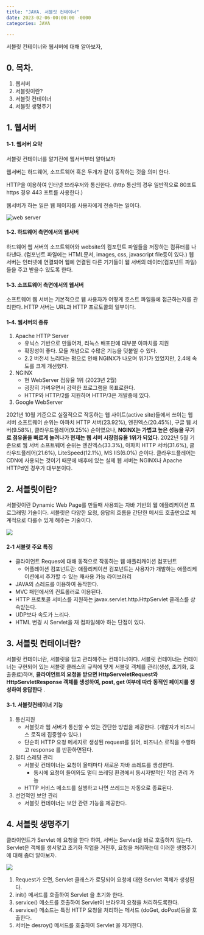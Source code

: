 ```yaml
---
title: "JAVA. 서블릿 컨테이너"
date: 2023-02-06-00:00:00 -0000
categories: JAVA

---
```


서블릿 컨테이너와 웹서버에 대해 알아보자,

## 0. 목차.
1. 웹서버
2. 서블릿이란?
3. 서블릿 컨테이너
4. 서블릿 생명주기

## 1. 웹서버

#### 1-1. 웹서버 요약
서블릿 컨테이너를 알기전에 웹서버부터 알아보자

웹서버는 하드웨어, 소프트웨어 혹은 두개가 같이 동작하는 것을 의미 한다.

HTTP을 이용하여 인터넷 브라우저와 통신한다. (http 통신의 경우 일반적으로 80포트 https 경우 443 포트를 사용한다.)

웹서버가 하는 일은 웹 페이지를 사용자에게 전송하는 일이다.

![web server](https://developer.mozilla.org/en-US/docs/Learn/Common_questions/What_is_a_web_server/web-server.svg)

#### 1-2. 하드웨어 측면에서의 웹서버
하드웨어 웹 서버의 소프트웨어와 website의 컴포턴트 파일들을 저장하는 컴퓨터를 나타낸다.
(컴포넌트 파일에는 HTML문서, images, css, javascript file등이 있다.)
웹서버는 인터넷에 연결되어 웹에 연결된 다른 기기들이 웹 서버의 데이터(컴포넌트 파일)들을 주고 받을수 있도록 한다.


#### 1-3. 소프트웨어 측면에서의 웹서버
소프트웨어 웹 서버는 기본적으로 웹 사용자가 어떻게 호스트 파일들에 접근하는지를 관리한다.
HTTP 서버는 URL과 HTTP 프로토콜의 일부이다.

#### 1-4. 웹서버의 종류
1. Apache HTTP Server
    - 유닉스 기반으로 만들어저, 리눅스 배포판에 대부분 아파치를 지원
    - 확장성이 좋다. 모듈 개념으로 수많은 기능을 덧붙일 수 있다.
    - 2.2 버전서 느리다는 평으로 인해 NGINX가 나오며 위기가 있었지만, 2.4에 속도를 크게 개선했다.
2. NGINX
    - 현 WebServer 점유율 1위 (2023년 2월)
    - 굉장히 가벼우면서 강력한 프로그램을 목표로한다.
    - HTTP와 HTTP/2를 지원하며 HTTP/3은 개발중에 있다. 
3. Google WebServer


2021년 10월 기준으로 실질적으로 작동하는 웹 사이트(active site)들에서 쓰이는 웹 서버 소프트웨어 순위는 아파치 HTTP 서버(23.92%), 엔진엑스(20.45%), 구글 웹 서버(9.58%), 클라우드플레어(9.25%) 순이였으나, __NGINX는 가볍고 높은 성능을 무기로 점유율을 빠르게 늘려나가 현재는 웹 서버 시장점유율 1위가 되었다.__ 2022년 5월 기준으로 웹 서버 소프트웨어 순위는 엔진엑스(33.3%), 아파치 HTTP 서버(31.6%), 클라우드플레어(21.6%), LiteSpeed(12.1%), MS IIS(6.0%) 순이다. 클라우드플레어는 CDN에 사용되는 것이기 때문에 배후에 있는 실제 웹 서버는 NGINX나 Apache HTTPd인 경우가 대부분이다.


## 2. 서블릿이란?
서블릿이란 Dynamic Web Page를 만들때 사용되는 자바 기반의 웹 애플리케이션 프로그래밍 기술이다.
서블릿은 다양한 요청, 응답의 흐름을 간단한 메서드 호출만으로 체계적으로 다룰수 있게 해주는 기술이다.

![](https://img1.daumcdn.net/thumb/R1280x0/?scode=mtistory2&fname=https%3A%2F%2Fblog.kakaocdn.net%2Fdn%2Fbu3HKI%2Fbtq7BerRpgq%2FiI82e9Zf9XLSwklFLjsXpk%2Fimg.png)

#### 2-1 서블릿 주요 특징
- 클라이언트 Reques에 대해 동적으로 작동하는 웹 애플리캐이션 컴포넌트
    - 어플레이션 컴포넌트란: 애플리케이션 컴포넌트는 사용자가 개발하는 애플리케이션에서 추가할 수 있는 재사용 가능 라이브러리 
- JAVA의 스레드를 이용하여 동작한다.
- MVC 패턴에서의 컨트롤러로 이용된다.
- HTTP 프로토콜 서비스를 지원하는 javax.servlet.http.HttpServlet 클래스를 상속받는다.
- UDP보다 속도가 느리다.
- HTML 변경 시 Servlet을 재 컴파일해야 하는 단점이 있다.


## 3. 서블릿 컨테이너란?
서블릿 컨테이너란, 서블릿을 담고 관리해주는 컨테이너이다.
서블릿 컨테이너는 컨테이너는 구현되어 있는 서블릿 클래스의 규칙에 맞게 서블릿 객체를 관리(생성, 초기화, 호출종료)하며, __클라이언트의 요청을 받으면 HttpServeletRequest와 HttpServletResponse 객체를 생성하여, post, get 여부에 따라 동적인 페이지를 생성하여 응답한다__ .

#### 3-1. 서블릿컨테이너 기능
1. 통신지원
    - 서블릿과 웹 서버가 통신할 수 있는 간단한 방법을 제공한다. (개발자가 비즈니스 로직에 집중할수 있다.)
    - 단순히 HTTP 요청 메세지로 생성된 request를 읽어, 비즈니스 로직을 수행하고 response 를 반환하면된다.
2. 멀티 스레딩 관리
    - 서블릿 컨테이너는 요청이 올때마다 새로운 자바 쓰레드를 생성한다.
        - 동시에 요청이 들어와도 멀티 쓰레딩 환경에서 동시자발적인 작업 관리 가능  
    - HTTP 서비스 메소드를 실행하고 나면 쓰레드는 자동으로 종료된다.
3. 선언적인 보안 관리
    - 서블릿 컨테이너는 보안 관련 기능을 제공한다.


## 4. 서블릿 생명주기

클라이언트가 Servlet 에 요청을 한다 하여, 서버는 Servlet을 바로 호출하지 않는다.
Servlet은 객체를 생서앟고 초기화 작업을 거친후, 요청을 처리하는데 이러한 생명주기에 대해 좀더 알아보자.

![](https://sp-ao.shortpixel.ai/client/q_glossy,ret_img,w_583/https://www.candidjava.com/tutorial/wp-content/uploads/2018/04/servlet-life-cycle-1.png)

1. Request가 오면, Servlet 클래스가 로딩되어 요청에 대한 Servlet 객체가 생성된다.
2. init() 메서드를 호출하여 Servlet 을 초기화 한다.
3. service() 메소드를 호출하여 Servlet이 브라우저 요청을 처리하도록한다.
4. service() 메소드는 특정 HTTP 요청을 처리하는 메서드 (doGet, doPost)등을 호출한다.
5. 서버는 desroy() 메서드를 호출하여 Servlet 을 제거한다.
